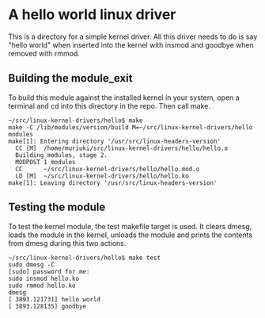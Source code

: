 # A hello world linux driver 

This is a directory for a simple kernel driver. All this driver needs to do is say "hello world" when inserted into the kernel with insmod and goodbye when removed with rmmod.

## Building the module_exit
To build this module against the installed kernel in your system, open a terminal and cd into this directory in the repo. Then call make.

```console
~/src/linux-kernel-drivers/hello$ make
make -C /lib/modules/version/build M=~/src/linux-kernel-drivers/hello modules
make[1]: Entering directory '/usr/src/linux-headers-version'
  CC [M]  /home/muriuki/src/linux-kernel-drivers/hello/hello.o
  Building modules, stage 2.
  MODPOST 1 modules
  CC      ~/src/linux-kernel-drivers/hello/hello.mod.o
  LD [M]  ~/src/linux-kernel-drivers/hello/hello.ko
make[1]: Leaving directory '/usr/src/linux-headers-version'
```
## Testing the module
To test the kernel module, the test makefile target is used. It clears dmesg, loads the module in the kernel, unloads the module and prints the contents from dmesg during this two actions.

```console
~/src/linux-kernel-drivers/hello$ make test
sudo dmesg -C
[sudo] password for me: 
sudo insmod hello.ko
sudo rmmod hello.ko
dmesg
[ 3893.121731] hello world
[ 3893.128135] goodbye
```
